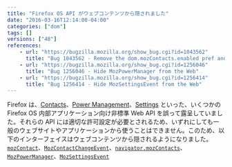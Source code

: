 ```yaml
---
title: "Firefox OS API がウェブコンテンツから隠されました"
date: "2016-03-16T12:14:00-04:00"
categories: ["dom"]
tags: []
versions: ["48"]
references:
    - url: "https://bugzilla.mozilla.org/show_bug.cgi?id=1043562"
      title: "Bug 1043562 - Remove the dom.mozContacts.enabled pref and hide the MozContact API from code with insufficient privileges"
    - url: "https://bugzilla.mozilla.org/show_bug.cgi?id=1256046"
      title: "Bug 1256046 - Hide MozPowerManager from the Web"
    - url: "https://bugzilla.mozilla.org/show_bug.cgi?id=1256414"
      title: "Bug 1256414 - Hide MozSettingsEvent from the Web"
---
```

Firefox は、[Contacts](https://developer.mozilla.org/docs/Mozilla/Firefox_OS/API/Contacts_API)、[Power Management](https://developer.mozilla.org/docs/Mozilla/Firefox_OS/API/Power_Management_API)、[Settings](https://developer.mozilla.org/docs/Mozilla/Firefox_OS/API/Settings_API) といった、いくつかの Firefox OS 内部アプリケーション向け非標準 Web API を誤って露呈していました。それらの API には適切な許可設定が必要とされるため、いずれにしても一般のウェブサイトやアプリケーションから使うことはできません。このため、以下のインターフェイスはウェブコンテンツから隠されるようになりました。[`mozContact`](https://developer.mozilla.org/docs/Mozilla/Firefox_OS/API/MozContact)、[`MozContactChangeEvent`](https://developer.mozilla.org/docs/Mozilla/Firefox_OS/API/MozContactChangeEvent)、[`navigator.mozContacts`](https://developer.mozilla.org/docs/Web/API/Navigator/mozContacts)、[`MozPowerManager`](https://developer.mozilla.org/docs/Mozilla/Firefox_OS/API/MozPowerManager)、[`MozSettingsEvent`](https://developer.mozilla.org/docs/Mozilla/Firefox_OS/API/MozSettingsEvent)
